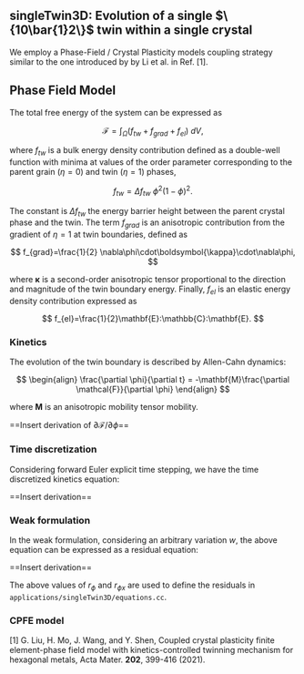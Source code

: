 ## singleTwin3D: Evolution of a single $\{10\bar{1}2\}$ twin within a single crystal

We employ a Phase-Field / Crystal Plasticity models coupling strategy similar to the one introduced by by Li et al. in Ref. [1]. 

## Phase Field Model

The total free energy of the system can be expressed as

$$
\mathcal{F} = \int_{\Omega} \left( f_{tw} + f_{grad}+ f_{el} \right)~dV, 
$$

where $f_{tw}$ is a bulk energy density contribution defined as a double-well function with minima at values of the order parameter corresponding to the parent grain ($\eta=0$) and twin ($\eta=1$) phases,

$$
f_{tw}=\Delta f_{tw}~\phi^2(1-\phi)^2.
$$

The constant is $\Delta f_{tw}$ the energy barrier height between the parent crystal phase and the twin. The term $f_{grad}$ is an anisotropic contribution from the gradient of $\eta=1$ at twin boundaries, defined as

$$
f_{grad}=\frac{1}{2} \nabla\phi\cdot\boldsymbol{\kappa}\cdot\nabla\phi,
$$

where $\boldsymbol{\kappa}$ is a second-order anisotropic tensor proportional to the direction and magnitude of the twin boundary energy. Finally, $f_{el}$ is an elastic energy density contribution expressed as

$$
f_{el}=\frac{1}{2}\mathbf{E}:\mathbb{C}:\mathbf{E}.
$$

### Kinetics
The evolution of the twin boundary is described by Allen-Cahn dynamics:

$$
\begin{align}
\frac{\partial \phi}{\partial t} = -\mathbf{M}\frac{\partial \mathcal{F}}{\partial \phi}
\end{align}
$$

where $\mathbf{M}$ is an anisotropic mobility tensor mobility.

==Insert derivation of $\partial \mathcal{F} / \partial \phi$==

### Time discretization

Considering forward Euler explicit time stepping, we have the time discretized kinetics equation:

==Insert derivation==

### Weak formulation

In the weak formulation, considering an arbitrary variation $w$, the above equation can be expressed as a residual equation:

==Insert derivation==

The above values of $r_{\phi}$ and $r_{\phi x}$ are used to define the residuals in `applications/singleTwin3D/equations.cc`.

### CPFE model 

[1] G. Liu, H. Mo, J. Wang, and Y. Shen, Coupled crystal plasticity finite element-phase field model with kinetics-controlled twinning mechanism for hexagonal metals, Acta Mater. **202**, 399-416 (2021).
